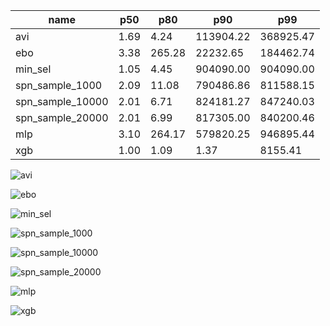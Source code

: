 | name | p50 | p80 | p90 | p99 |
| --- | --- | --- | --- | --- |
| avi | 1.69 | 4.24 | 113904.22 | 368925.47 |
| ebo | 3.38 | 265.28 | 22232.65 | 184462.74 |
| min_sel | 1.05 | 4.45 | 904090.00 | 904090.00 |
| spn_sample_1000 | 2.09 | 11.08 | 790486.86 | 811588.15 |
| spn_sample_10000 | 2.01 | 6.71 | 824181.27 | 847240.03 |
| spn_sample_20000 | 2.01 | 6.99 | 817305.00 | 840200.46 |
| mlp | 3.10 | 264.17 | 579820.25 | 946895.44 |
| xgb | 1.00 | 1.09 | 1.37 | 8155.41 |

![avi](avi.png)

![ebo](ebo.png)

![min_sel](min_sel.png)

![spn_sample_1000](spn_sample_1000.png)

![spn_sample_10000](spn_sample_10000.png)

![spn_sample_20000](spn_sample_20000.png)

![mlp](mlp.png)

![xgb](xgb.png)

